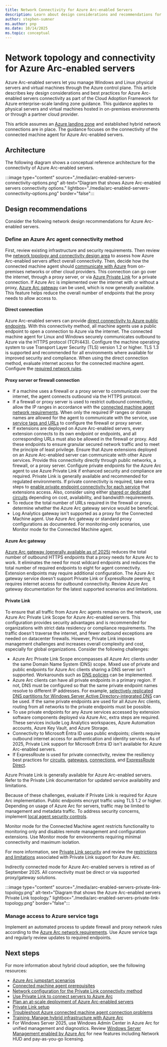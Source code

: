 ```yaml
---
title: Network Connectivity for Azure Arc-enabled Servers
description: Learn about design considerations and recommendations for network connectivity of Azure Arc-enabled servers to manage physical servers and virtual machines.
author: stephen-sumner
ms.author: pnp
ms.date: 10/14/2025
ms.topic: conceptual
---
```


# Network topology and connectivity for Azure Arc-enabled servers

Azure Arc-enabled servers let you manage Windows and Linux physical servers and virtual machines through the Azure control plane. This article describes key design considerations and best practices for Azure Arc-enabled servers connectivity as part of the Cloud Adoption Framework for Azure enterprise-scale landing zone guidance. This guidance applies to physical servers and virtual machines hosted in on-premises environments or through a partner cloud provider.

This article assumes an [Azure landing zone](/azure/cloud-adoption-framework/ready/landing-zone/) and established hybrid network connections are in place. The guidance focuses on the connectivity of the connected machine agent for Azure Arc-enabled servers.

## Architecture

The following diagram shows a conceptual reference architecture for the connectivity of Azure Arc-enabled servers.

:::image type="content" source="./media/arc-enabled-servers-connectivity-options.png" alt-text="Diagram that shows Azure Arc-enabled servers connectivity options." lightbox="./media/arc-enabled-servers-connectivity-options.png" border="false":::

## Design recommendations

Consider the following network design recommendations for Azure Arc-enabled servers.

### Define an Azure Arc agent connectivity method

First, review existing infrastructure and security requirements. Then review the [network topology and connectivity design area](../../../ready/landing-zone/design-area/network-topology-and-connectivity.md) to assess how Azure Arc-enabled servers affect overall connectivity. Then, decide how the connected machine agent should [communicate with Azure](/azure/azure-arc/servers/network-requirements) from on-premises networks or other cloud providers. This connection can go over the internet, through a proxy server, or via [Azure Private Link](/azure/azure-arc/servers/private-link-security) for a private connection. If Azure Arc is implemented over the internet with or without a proxy, [Azure Arc gateway](/azure/azure-arc/servers/arc-gateway) can be used, which is now generally available. This feature helps reduce the overall number of endpoints that the proxy needs to allow access to.

#### Direct connection

Azure Arc-enabled servers can provide [direct connectivity to Azure public endpoints](/azure/azure-arc/servers/network-requirements#networking-configuration). With this connectivity method, all machine agents use a public endpoint to open a connection to Azure via the internet. The connected machine agent for Linux and Windows securely communicates outbound to Azure via the HTTPS protocol (TCP/443). Configure the machine operating system to use Transport Layer Security (TLS) version 1.2 or higher. TLS 1.3 is supported and recommended for all environments where available for improved security and compliance. When using the direct connection method, evaluate internet access for the connected machine agent. Configure the [required network rules](/azure/azure-arc/servers/network-requirements).

#### Proxy server or firewall connection

- If a machine uses a firewall or a proxy server to communicate over the internet, the agent connects outbound via the HTTPS protocol.
- If a firewall or proxy server is used to restrict outbound connectivity, allow the IP ranges in accordance with the [connected machine agent network requirements](/azure/azure-arc/servers/network-requirements). When only the required IP ranges or domain names are allowed for the agent to communicate with the service, use [service tags and URLs](/azure/azure-arc/servers/network-requirements#service-tags) to configure the firewall or proxy server.
- If extensions are deployed on Azure Arc-enabled servers, every extension connects to its own endpoint or endpoints, and all corresponding URLs must also be allowed in the firewall or proxy. Add these endpoints to ensure granular secured network traffic and to meet the principle of least privilege. Ensure that Azure extensions deployed on an Azure Arc-enabled server can communicate with other Azure services. Provide this connectivity directly through public networks, a firewall, or a proxy server. Configure private endpoints for the Azure Arc agent to use Azure Private Link if enhanced security and compliance are required. Private Link is generally available and recommended for regulated environments. If private connectivity is required, take extra steps to [enable private endpoint connectivity for each service](/azure/azure-arc/servers/private-link-security#how-it-works) that extensions access. Also, consider using either [shared or dedicated circuits](/azure/expressroute/expressroute-howto-linkvnet-portal-resource-manager) depending on cost, availability, and bandwidth requirements.
- To reduce the total number of URLs required in the firewall or proxy, determine whether the Azure Arc gateway service would be beneficial.
- Log Analytics gateway isn't supported as a proxy for the Connected Machine agent. Use Azure Arc gateway or standard proxy configurations as documented. For monitoring-only scenarios, use Monitor mode for the Connected Machine agent.

#### Azure Arc gateway

[Azure Arc gateway (generally available as of 2025)](/azure/azure-arc/servers/arc-gateway) reduces the total number of outbound HTTPS endpoints that a proxy needs for Azure Arc to work. It eliminates the need for most wildcard endpoints and reduces the total number of required endpoints to eight for agent connectivity. Extension endpoints may require additional configuration. The Azure Arc gateway service doesn't support Private Link or ExpressRoute peering; it requires internet access for outbound connectivity. Review Azure Arc gateway documentation for the latest supported scenarios and limitations.

#### Private Link

To ensure that all traffic from Azure Arc agents remains on the network, use Azure Arc Private Link Scope for Azure Arc-enabled servers. This configuration provides security advantages and is recommended for organizations with strict data residency or compliance requirements. The traffic doesn't traverse the internet, and fewer outbound exceptions are needed on datacenter firewalls. However, Private Link imposes management challenges and increases overall complexity and cost, especially for global organizations. Consider the following challenges:

- Azure Arc Private Link Scope encompasses all Azure Arc clients under the same Domain Name System (DNS) scope. Mixed use of private and public endpoints for Azure Arc clients sharing a DNS server isn't supported. Workarounds such as [DNS policies](/windows-server/networking/dns/deploy/dns-policies-overview) can be implemented.
- Azure Arc clients can have all private endpoints in a primary region. If not, DNS must be configured so that the same private endpoint names resolve to different IP addresses. For example, [selectively replicated DNS partitions for Windows Server Active Directory-integrated DNS](/troubleshoot/windows-server/networking/create-apply-custom-application-directory-partition) can be used. If the same private endpoints are used for all Azure Arc clients, routing from all networks to the private endpoints must be possible.
- To use private endpoints for any Azure services accessed by extension software components deployed via Azure Arc, extra steps are required. These services include Log Analytics workspaces, Azure Automation accounts, Azure Key Vault, and Azure Storage.
- Connectivity to Microsoft Entra ID uses public endpoints; clients require outbound internet access for authentication and identity services. As of 2025, Private Link support for Microsoft Entra ID isn't available for Azure Arc-enabled servers.
- If ExpressRoute is used for private connectivity, review the resiliency best practices for [circuits](https://azure.github.io/Azure-Proactive-Resiliency-Library-v2/azure-resources/Network/expressRouteCircuits/), [gateways](https://azure.github.io/Azure-Proactive-Resiliency-Library-v2/azure-resources/Network/expressRouteGateways/), [connections](https://azure.github.io/Azure-Proactive-Resiliency-Library-v2/azure-resources/Network/connections/), and [ExpressRoute Direct](https://azure.github.io/Azure-Proactive-Resiliency-Library-v2/azure-resources/Network/expressRoutePorts/).

Azure Private Link is generally available for Azure Arc-enabled servers. Refer to the Private Link documentation for updated service availability and limitations.

Because of these challenges, evaluate if Private Link is required for Azure Arc implementation. Public endpoints encrypt traffic using TLS 1.2 or higher. Depending on usage of Azure Arc for servers, traffic may be limited to management and metadata traffic. To address security concerns, implement [local agent security controls](/azure/azure-arc/servers/security-overview#local-agent-security-controls).

Monitor mode for the Connected Machine agent restricts functionality to monitoring only and disables remote management and configuration extensions. Use Monitor mode for environments requiring minimal connectivity and maximum isolation.

For more information, see [Private Link security](/azure/azure-arc/servers/private-link-security#how-it-works) and review the [restrictions and limitations](/azure/azure-arc/servers/private-link-security#restrictions-and-limitations) associated with Private Link support for Azure Arc.

Indirectly connected mode for Azure Arc-enabled servers is retired as of September 2025. All connectivity must be direct or via supported proxy/gateway solutions.

:::image type="content" source="./media/arc-enabled-servers-private-link-topology.png" alt-text="Diagram that shows the Azure Arc-enabled servers Private Link topology." lightbox="./media/arc-enabled-servers-private-link-topology.png" border="false":::

### Manage access to Azure service tags

Implement an automated process to update firewall and proxy network rules according to the [Azure Arc network requirements](/azure/azure-arc/servers/network-requirements). Use Azure service tags and regularly review updates to required endpoints.

## Next steps

For more information about hybrid cloud adoption, see the following resources:

- [Azure Arc jumpstart scenarios](https://azurearcjumpstart.io/azure_arc_jumpstart/azure_arc_servers/day2/)
- [Connected machine agent prerequisites](/azure/azure-arc/servers/prerequisites)
- [Network configuration for the Private Link connectivity method](/azure/azure-arc/servers/private-link-security#network-configuration)
- [Use Private Link to connect servers to Azure Arc](/azure/azure-arc/servers/private-link-security#how-it-works)
- [Plan an at-scale deployment of Azure Arc-enabled servers](/azure/azure-arc/servers/plan-at-scale-deployment)
- [Private Link setup](/azure/azure-arc/servers/private-link-security#planning-your-private-link-setup)
- [Troubleshoot Azure connected machine agent connection problems](/azure/azure-arc/servers/troubleshoot-agent-onboard)
- [Training: Manage hybrid infrastructure with Azure Arc](/training/paths/manage-hybrid-infrastructure-with-azure-arc/)
- For Windows Server 2025, use Windows Admin Center in Azure Arc for unified management and diagnostics. Review [Windows Server Management enabled by Azure Arc](/azure/azure-arc/servers/windows-server-management-overview) for new features including Network HUD and pay-as-you-go licensing.
